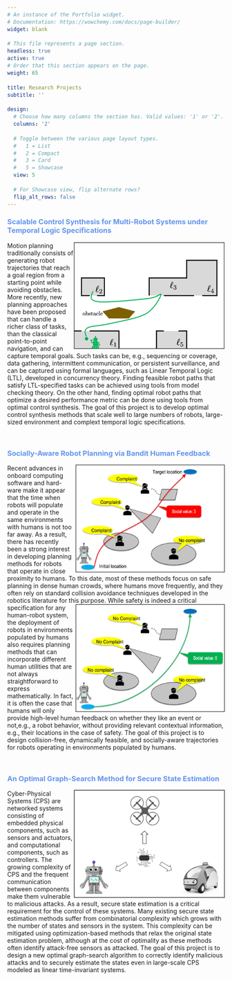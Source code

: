```yaml
---
# An instance of the Portfolio widget.
# Documentation: https://wowchemy.com/docs/page-builder/
widget: blank

# This file represents a page section.
headless: true
active: true
# Order that this section appears on the page.
weight: 65

title: Research Projects
subtitle: ''
  
design:
  # Choose how many columns the section has. Valid values: '1' or '2'.
  columns: '2'

  # Toggle between the various page layout types.
  #   1 = List
  #   2 = Compact
  #   3 = Card
  #   5 = Showcase
  view: 5

  # For Showcase view, flip alternate rows?
  flip_alt_rows: false
---
```

### <span style="color:#6495ED"> Scalable Control Synthesis for Multi-Robot Systems under Temporal Logic Specifications


<img align="right" width="350" height="250" src="uploads/ltl.png" t='ddsfad'>
Motion planning traditionally consists of generating robot trajectories that reach a goal region from a starting point while avoiding obstacles. More recently, new planning approaches have been proposed that can handle a richer class of tasks, than the classical point-to-point navigation, and can capture temporal goals. Such tasks can be, e.g., sequencing or coverage, data gathering, intermittent communication, or persistent surveillance, and can be captured using formal languages, such as Linear Temporal Logic (LTL), developed in concurrency theory. Finding feasible robot paths that satisfy LTL-specified tasks can be achieved using tools from model checking theory. On the other hand, finding optimal robot paths that optimize a desired performance metric can be done using tools from optimal control synthesis. The goal of this project is to develop optimal control synthesis methods that scale well to large numbers of robots, large-sized environment and complext temporal logic specifications.


<p>&nbsp;</p>

### <span style="color: #6495ED"> Socially-Aware Robot Planning via Bandit Human Feedback


<img align="right" width="350" height="250" src="uploads/social1.png">
Recent advances in onboard computing software and hard- ware make it appear that the time when robots will populate and operate in the same environments with humans is not too far away. As a result, there has recently been a strong interest in developing planning methods for robots that operate in close proximity to humans. To this date, most of these methods focus on safe planning in dense human crowds, where humans move frequently, and they often rely on standard collision avoidance techniques developed in the robotics literature for this purpose. <img align="right" width="350" height="250" src="uploads/social2.png">While safety is indeed a critical specification for any human-robot system, the deployment of robots in environments populated by humans also requires planning methods that can incorporate different human utilities that are not always straightforward to express mathematically. In fact, it is often the case that humans will only provide high-level human feedback on whether they like an event or not,e.g., a robot behavior, without providing relevant contextual information, e.g., their locations in the case of safety. The goal of this project is to design collision-free, dynamically feasible, and socially-aware trajectories for robots operating in environments populated by humans.

<p>&nbsp;</p>

### <span style="color: #6495ED"> An Optimal Graph-Search Method for Secure State Estimation  </span>


<img align="right" width="350" height="250" src="uploads/cps.png">
Cyber-Physical Systems (CPS) are networked systems consisting of embedded physical components, such as sensors and actuators, and computational components, such as controllers. The growing complexity of CPS and the frequent communication between components make them vulnerable to malicious attacks. As a result, secure state estimation is a critical requirement for the control of these systems. Many existing secure state estimation methods suffer from combinatorial complexity which grows with the number of states and sensors in the system. This complexity can be mitigated using optimization-based methods that relax the original state estimation problem, although at the cost of optimality as these methods often identify attack-free sensors as attacked. The goal of this project is to design a new optimal graph-search algorithm to correctly identify malicious attacks and to securely estimate the states even in large-scale CPS modeled as linear time-invariant systems.